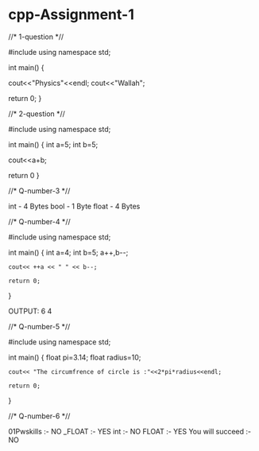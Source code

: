 # cpp-Assignment-1

//* 1-question *//

#include<iostream>
using namespace std;

int main()
{

  cout<<"Physics"<<endl;
  cout<<"Wallah";

return 0;
}

//* 2-question *//

#include<iostream>
using namespace std;

int main()
{
int a=5;
int b=5;

cout<<a+b;

return 0
}


//* Q-number-3 *//

int - 4 Bytes
bool - 1 Byte
float - 4 Bytes


//* Q-number-4 *//

#include<iostream>
using namespace std;

int main()
{
    int a=4;
    int b=5;
    a++,b--;
   
    cout<< ++a << " " << b--;

    return 0;
}


OUTPUT:
6 4

//* Q-number-5 *//

#include<iostream>
using namespace std;

int main()
{
    float pi=3.14;
    float radius=10;

    cout<< "The circumfrence of circle is :"<<2*pi*radius<<endl; 

    return 0;
}


//* Q-number-6 *//


01Pwskills :- NO
_FLOAT :- YES
int :- NO
FLOAT :- YES
You will succeed :- NO
